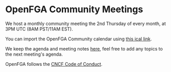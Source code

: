 # OpenFGA Community Meetings

We host a monthly community meeting the 2nd Thursday of every month, at 3PM UTC (8AM PST/11AM EST). 

You can import the OpenFGA Community calendar using [this ical link](https://calendar.google.com/calendar/ical/38a445a2801a268987d9e566b2b8f60d90bb615c4a9678c7c2c992020a166bf2%40group.calendar.google.com/public/basic.ics).

We keep the agenda and meeting notes [here](https://docs.google.com/document/d/1Y6rbD0xpGLVl-7CmeMgxi56_a0ibIQ_RojvWBbT9MZk/edit#), feel free to add any topics to the next meeting's agenda.

OpenFGA follows the [CNCF Code of Conduct](https://github.com/cncf/foundation/blob/master/code-of-conduct.md).
